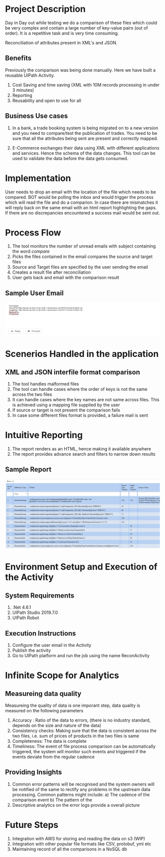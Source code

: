# Project Description 

Day in Day out while testing we do a comparison of these files which could be very complex and contain a large number of key-value pairs (out of order). It is a repetitive task and is very time consuming. 

Reconciliation of attributes present in XML's and JSON.

## Benefits
Previously the comparison was being done manually. Here we have built a reusable UIPath Activity.
1. Cost Saving and time saving (XML with 10M records processing in under 3 minutes)
2. Reporting
3. Reusability and open to use for all

## Business Use cases 

1. In a bank, a trade booking system is being migrated on to a new version and you need to compare/test the publication of trades. You need to be sure that all the attributes being sent are present and correctly mapped.

2. E-Commerce exchanges their data using XML with different applications and services. Hence the schema of the data changes. This tool can be used to validate the data before the data gets consumed.


# Implementation
User needs to drop an email with the location of the file which needs to be compared. BOT would be polling the inbox and would trigger the process which will read the file and do a comparion. In case there are mismatches it will reply back on the same email with an html report highlighting the gaps.
If there are no discrepancies encountered a success mail would be sent out. 


# Process Flow

1. The tool monitors the number of unread emails with subject containing the word _compare_
2. Picks the files contained in the email compares the source and target files
3. Source and Target files are specified by the user sending the email
4. Creates a result file after reconciliation
5. User gets back and email with the comparison result

## Sample User Email

![](images/SampleEmail.png)

# Scenerios Handled in the application

## XML and JSON interfile format comparison

1. The tool handles malformed files
2. The tool can handle cases where the order of keys is not the same across the two files
3. It can handle cases where the key names are not same across files. This is achieved using a mapping file supplied by the user
4. If source or target is not present the comparison fails
5. In case some different files format is provided, a failure mail is sent

# Intuitive Reporting

1. The report renders as an HTML, hence making it available anywhere
2. The report provides advance search and filters to narrow down results

## Sample Report
![](images/sample_report.png)

# Environment Setup and Execution of the Activity

## System Requirements

1. .Net 4.6.1
2. UIPath Studio 2019.7.0 
3. UIPath Robot 

## Execution Instructions
1. Configure the user email in the Activity
2. Publish the activity
3. Go to UIPath platform and run the job using the name ReconActivity

# Infinite Scope for Analytics

## Measureing data quality
Measureing the quality of data is one imporant step, data quality is measured on the following parameters
1. Accuracy : Ratio of the data to errors, (there is no industry standard, depends on the size and nature of the data)
2. Consistency checks: Making sure that the data is consistent across the two files, i.e. sum of prices of products in the two files is same
3. Completeness: The data is complete
4. Timeliness: The event of file process comparison can be automatically triggered, the system will monitor such events and triggered if the events deviate from the regular cadence

## Providing Insights
1. Common error patterns will be recognised and the system owners will be notified of the same to rectify any problems in the upstream data processing. Common patterns might include:
  a) The cadence of the comparison event
  b) The pattern of the 
2. Descriptive analytics on the error logs provide a overall picture

# Future Steps

1. Integration with AWS for storing and reading the data on s3 (WIP)
2. Integration with other popular file formats like CSV, protobuf, yml etc
3. Maintaining record of all the comparisons in a NoSQL db
